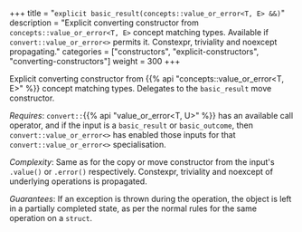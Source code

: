 +++
title = "`explicit basic_result(concepts::value_or_error<T, E> &&)`"
description = "Explicit converting constructor from `concepts::value_or_error<T, E>` concept matching types. Available if `convert::value_or_error<>` permits it. Constexpr, triviality and noexcept propagating."
categories = ["constructors", "explicit-constructors", "converting-constructors"]
weight = 300
+++

Explicit converting constructor from {{% api "concepts::value_or_error<T, E>" %}} concept matching types. Delegates to the `basic_result` move constructor.

*Requires*: `convert::`{{% api "value_or_error<T, U>" %}} has an available call operator, and if the input is a `basic_result` or `basic_outcome`, then `convert::value_or_error<>` has enabled those inputs for that `convert::value_or_error<>` specialisation.

*Complexity*: Same as for the copy or move constructor from the input's `.value()` or `.error()` respectively. Constexpr, triviality and noexcept of underlying operations is propagated.

*Guarantees*: If an exception is thrown during the operation, the object is left in a partially completed state, as per the normal rules for the same operation on a `struct`.
